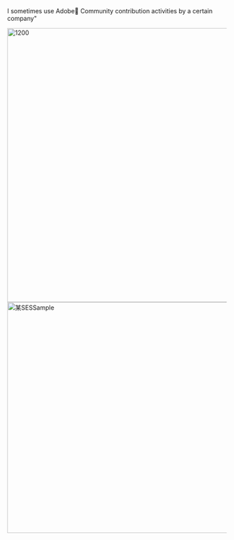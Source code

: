 ## 
I sometimes use Adobe👋
Community contribution activities by a certain company"
<!--
**UserMiyam/UserMiyam** is a ✨ _special_ ✨ repository because its `README.md` (this file) appears on your GitHub profile.

Here are some ideas to get you started:

- 🔭 I’m currently working on ...
- 🌱 I’m currently learning ...
- 👯 I’m looking to collaborate on ...
- 🤔 I’m looking for help with ...
- 💬 Ask me about ...
- 📫 How to reach me: ...
- 😄 Pronouns: ...
- ⚡ Fun fact: ...
-->
<img width="1200" height="630" alt="1200" src="https://github.com/user-attachments/assets/01b204ae-c206-4f4f-acdb-c53e94faa431" />

<img width="954" height="531" alt="某SESSample" src="https://github.com/user-attachments/assets/e1e196a2-7255-46fa-8809-082b367a414e" />
